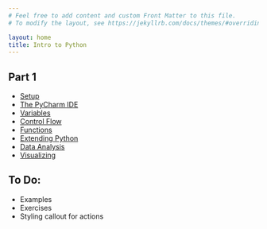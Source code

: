 ```yaml
---
# Feel free to add content and custom Front Matter to this file.
# To modify the layout, see https://jekyllrb.com/docs/themes/#overriding-theme-defaults

layout: home
title: Intro to Python
---
```

## Part 1
* [Setup](steps/setup)
* [The PyCharm IDE](steps/pycharm)
* [Variables](steps/variables)
* [Control Flow](steps/control_flow)
* [Functions](steps/functions)
* [Extending Python](steps/extending)
* [Data Analysis](steps/analysis)
* [Visualizing](steps/visualizing)

## To Do: 
* Examples
* Exercises
* Styling callout for actions